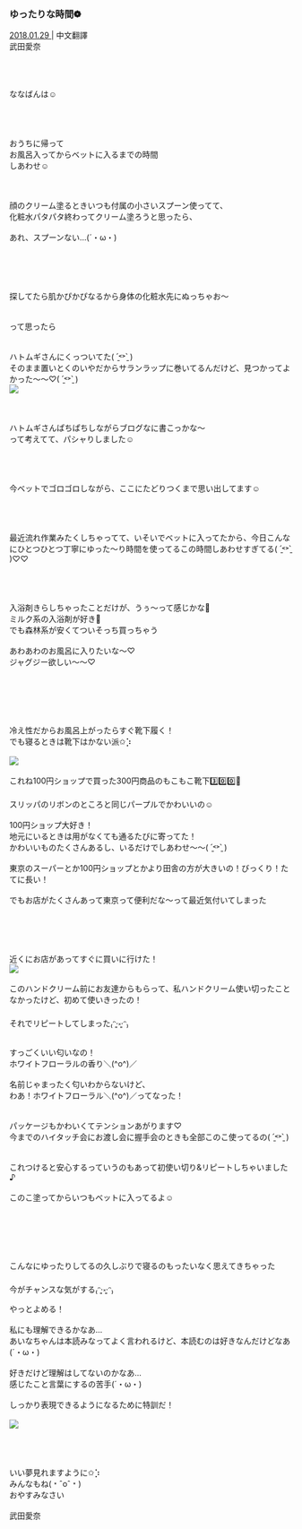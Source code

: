### ゆったりな時間❁︎
<a target="_blank" rel="noreferrer noopener" href="http://blog.nanabunnonijyuuni.com/s/n227/diary/detail/455?ima=1914&cd=blog">2018.01.29 </a>| 中文翻譯<a target="_blank" rel="noreferrer noopener" href=""></a><br>
武田愛奈<br>
<p><br><br><br>
ななばんは☺️<br><br><br><br><br>
おうちに帰って<br>
お風呂入ってからベットに入るまでの時間<br>
しあわせ☺️<br><br><br><br>
顔のクリーム塗るときいつも付属の小さいスプーン使ってて、<br>
化粧水パタパタ終わってクリーム塗ろうと思ったら、<br><br>
あれ、スプーンない…(´・ω・)<br><br><br><br><br><br>
探してたら肌かぴかぴなるから身体の化粧水先にぬっちゃお〜<br><br><br>
って思ったら<br><br><br>
ハトムギさんにくっついてた( ˊ̱˂˃ˋ̱ )<br>
そのまま置いとくのいやだからサランラップに巻いてるんだけど、見つかってよかった〜〜♡( ˊ̱˂˃ˋ̱ )<br>
<img src="../../../../../Album/Backup/Blog/Aina/Jan2018/20180129_2_Blog_Aina_1.jpg"><br><br><br><br>
ハトムギさんぱちぱちしながらブログなに書こっかな〜<br>
って考えてて、パシャりしました☺️<br><br><br><br><br>
今ベットでゴロゴロしながら、ここにたどりつくまで思い出してます☺️<br><br><br><br><br>
最近流れ作業みたくしちゃってて、いそいでベットに入ってたから、今日こんなにひとつひとつ丁寧にゆった〜り時間を使ってるこの時間しあわせすぎてる( ˊ̱˂˃ˋ̱ )♡♡<br><br><br><br><br>
入浴剤きらしちゃったことだけが、うぅ〜って感じかな👻<br>
ミルク系の入浴剤が好き🥛<br>
でも森林系が安くてついそっち買っちゃう<br><br>
あわあわのお風呂に入りたいな〜♡<br>
ジャグジー欲しい〜〜♡<br><br><br><br><br><br><br>
冷え性だからお風呂上がったらすぐ靴下履く！<br>
でも寝るときは靴下はかない派✩︎⡱<br><br>
<img src="../../../../../Album/Backup/Blog/Aina/Jan2018/20180129_2_Blog_Aina_2.jpg"><br><br>
これね100円ショップで買った300円商品のもこもこ靴下3️⃣0️⃣0️⃣💓<br><br>
スリッパのリボンのところと同じパープルでかわいいの☺️<br><br>
100円ショップ大好き！<br>
地元にいるときは用がなくても通るたびに寄ってた！<br>
かわいいものたくさんあるし、いるだけでしあわせ〜〜( ˊ̱˂˃ˋ̱ )<br><br>
東京のスーパーとか100円ショップとかより田舎の方が大きいの！びっくり！たてに長い！<br><br>
でもお店がたくさんあって東京って便利だな〜って最近気付いてしまった<br><br><br><br><br><br>
近くにお店があってすぐに買いに行けた！<br>
<img src="../../../../../Album/Backup/Blog/Aina/Jan2018/20180129_2_Blog_Aina_3.jpg"><br><br>
このハンドクリーム前にお友達からもらって、私ハンドクリーム使い切ったことなかったけど、初めて使いきったの！<br><br>
それでリピートしてしまった₍ᵔ·͈༝·͈ᵔ₎<br><br>
すっごくいい匂いなの！<br>
ホワイトフローラルの香り＼(^o^)／<br><br>
名前じゃまったく匂いわからないけど、<br>
わあ！ホワイトフローラル＼(^o^)／ってなった！<br><br><br>
パッケージもかわいくてテンションあがります♡<br>
今までのハイタッチ会にお渡し会に握手会のときも全部このこ使ってるの( ˊ̱˂˃ˋ̱ )<br><br><br>
これつけると安心するっていうのもあって初使い切り&リピートしちゃいました♪<br><br>
このこ塗ってからいつもベットに入ってるよ☺️<br><br><br><br><br><br><br>
こんなにゆったりしてるの久しぶりで寝るのもったいなく思えてきちゃった<br><br>
今がチャンスな気がする₍ᵔ·͈༝·͈ᵔ₎<br>
やっとよめる！<br><br>
私にも理解できるかなあ…<br>
あいなちゃんは本読みなってよく言われるけど、本読むのは好きなんだけどなあ(´・ω・)<br><br>
好きだけど理解はしてないのかなあ…<br>
感じたこと言葉にするの苦手(´・ω・)<br><br>
しっかり表現できるようになるために特訓だ！<br><br>
<img src="../../../../../Album/Backup/Blog/Aina/Jan2018/20180129_2_Blog_Aina_4.jpg"><br><br><br><br><br>
いい夢見れますように✩︎⡱<br>
みんなもね(﹡ˆoˆ﹡)<br>
おやすみなさい<br><br>
武田愛奈</p>